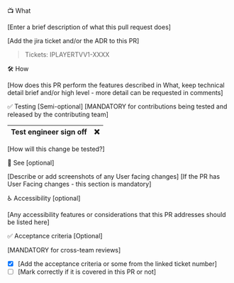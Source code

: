 📺 What

[Enter a brief description of what this pull request does]

[Add the jira ticket and/or the ADR to this PR]
> Tickets: IPLAYERTVV1-XXXX


🛠 How

[How does this PR perform the features described in What, keep technical detail brief and/or high level - more detail can be requested in comments]


✅ Testing [Semi-optional]
[MANDATORY for contributions being tested and released by the contributing team]

| Test engineer sign off | :x: |
| ---- | ---- |

[How will this change be tested?]

👀  See [optional]

[Describe or add screenshots of any User facing changes]
[If the PR has User Facing changes - this section is mandatory]


♿  Accessibility [optional]

[Any accessibility features or considerations that this PR addresses should be listed here]


 ✅ Acceptance criteria [Optional]

[MANDATORY for cross-team reviews]
* [X] [Add the acceptance criteria or some from the linked ticket number]
* [ ] [Mark correctly if it is covered in this PR or not]